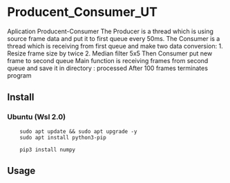 # Producent_Consumer_UT
Aplication Producent-Consumer
The Producer is a thread which is using source frame data and put it to first queue every 50ms.
The Consumer is a thread which is receiving from first queue and make two data conversion:
        1. Resize frame size by twice
        2. Median filter 5x5
Then Consumer put new frame to second queue
Main function is receiving frames from second queue and save it in directory : processed
After 100 frames terminates program

## Install 
### Ubuntu (Wsl 2.0)
        sudo apt update && sudo apt upgrade -y
        sudo apt install python3-pip

        pip3 install numpy

## Usage
